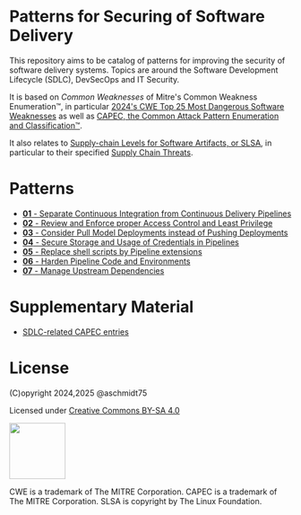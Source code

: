 # Patterns for Securing of Software Delivery

This repository aims to be catalog of patterns for improving the security of software delivery systems. Topics are around the Software Development Lifecycle (SDLC), DevSecOps and IT Security. 

It is based on *Common Weaknesses* of Mitre's Common Weakness Enumeration&trade;, in particular [2024's CWE Top 25 Most Dangerous Software Weaknesses](https://cwe.mitre.org/top25/) as well as [CAPEC, the Common Attack Pattern Enumeration and Classification&trade;](https://capec.mitre.org/index.html).

It also relates to [Supply-chain Levels for Software Artifacts, or SLSA](https://slsa.dev/), in particular to their specified [Supply Chain Threats](https://slsa.dev/spec/draft/threats-overview).

# Patterns

- [**01** - Separate Continuous Integration from Continuous Delivery Pipelines](./patterns/01%20CI%20CD%20Separation.md)
- [**02** - Review and Enforce proper Access Control and Least Privilege](./patterns/02%20Enforce%20Proper%20Access%20Control%20and%20Least%20Privilege%20in%20CICD%20Pipelines.md)
- [**03** - Consider Pull Model Deployments instead of Pushing Deployments](./patterns/03%20From%20Push%20to%20Pull%20model%20Deployment.md)
- [**04** - Secure Storage and Usage of Credentials in Pipelines](./patterns/04%20Secure%20Secrets%20Management.md)
- [**05** - Replace shell scripts by Pipeline extensions](./patterns/05%20Replace%20Shell%20Scripts%20by%20Extensions.md)
- [**06** - Harden Pipeline Code and Environments](./patterns/06%20Hardening%20Pipeline%20Code.md)
- [**07** - Manage Upstream Dependencies](./patterns/07%20Manage%20Upstream%20Dependencies.md)


# Supplementary Material

- [SDLC-related CAPEC entries](./supplementary/S01%20SDLC-related%20CAPEC.md)

# License

(C)opyright 2024,2025 @aschmidt75

Licensed under [Creative Commons BY-SA 4.0](https://creativecommons.org/licenses/by-sa/4.0/)

<img src="https://mirrors.creativecommons.org/presskit/buttons/88x31/png/by-sa.png" width="100px"> 

CWE is a trademark of The MITRE Corporation. CAPEC is a trademark of The MITRE Corporation. SLSA is copyright by The Linux Foundation.